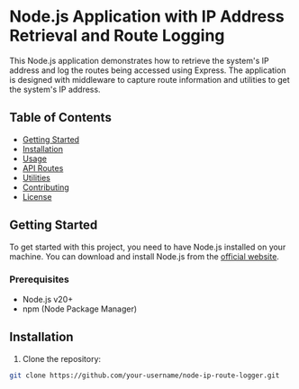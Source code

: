 # Node.js Application with IP Address Retrieval and Route Logging

This Node.js application demonstrates how to retrieve the system's IP address and log the routes being accessed using Express. The application is designed with middleware to capture route information and utilities to get the system's IP address.

## Table of Contents

- [Getting Started](#getting-started)
- [Installation](#installation)
- [Usage](#usage)
- [API Routes](#api-routes)
- [Utilities](#utilities)
- [Contributing](#contributing)
- [License](#license)

## Getting Started

To get started with this project, you need to have Node.js installed on your machine. You can download and install Node.js from the [official website](https://nodejs.org/).

### Prerequisites

- Node.js v20+ 
- npm (Node Package Manager)

## Installation

1. Clone the repository:

```bash
git clone https://github.com/your-username/node-ip-route-logger.git
